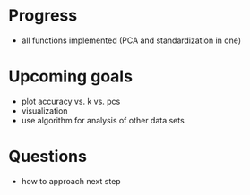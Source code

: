 # Progress
- all functions implemented (PCA and standardization in one)

# Upcoming goals
- plot accuracy vs. k vs. pcs
- visualization
- use algorithm for analysis of other data sets

# Questions
- how to approach next step